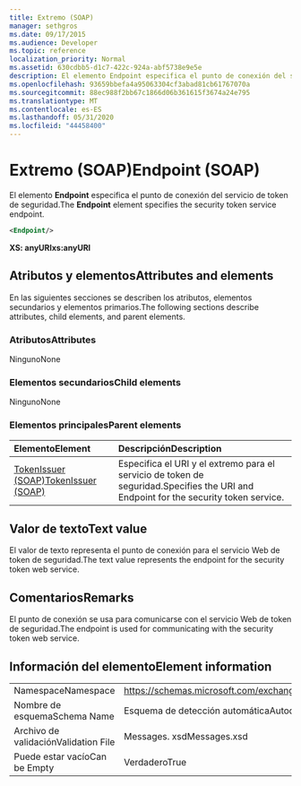 ```yaml
---
title: Extremo (SOAP)
manager: sethgros
ms.date: 09/17/2015
ms.audience: Developer
ms.topic: reference
localization_priority: Normal
ms.assetid: 630cdbb5-d1c7-422c-924a-abf5738e9e5e
description: El elemento Endpoint especifica el punto de conexión del servicio de token de seguridad.
ms.openlocfilehash: 93659bbefa4a95063304cf3abad81cb61767070a
ms.sourcegitcommit: 88ec988f2bb67c1866d06b361615f3674a24e795
ms.translationtype: MT
ms.contentlocale: es-ES
ms.lasthandoff: 05/31/2020
ms.locfileid: "44458400"
---
```

# <a name="endpoint-soap"></a><span data-ttu-id="f1aa6-103">Extremo (SOAP)</span><span class="sxs-lookup"><span data-stu-id="f1aa6-103">Endpoint (SOAP)</span></span>

<span data-ttu-id="f1aa6-104">El elemento **Endpoint** especifica el punto de conexión del servicio de token de seguridad.</span><span class="sxs-lookup"><span data-stu-id="f1aa6-104">The **Endpoint** element specifies the security token service endpoint.</span></span> 
  
```XML
<Endpoint/>
```

 <span data-ttu-id="f1aa6-105">**XS: anyURI**</span><span class="sxs-lookup"><span data-stu-id="f1aa6-105">**xs:anyURI**</span></span>
## <a name="attributes-and-elements"></a><span data-ttu-id="f1aa6-106">Atributos y elementos</span><span class="sxs-lookup"><span data-stu-id="f1aa6-106">Attributes and elements</span></span>

<span data-ttu-id="f1aa6-107">En las siguientes secciones se describen los atributos, elementos secundarios y elementos primarios.</span><span class="sxs-lookup"><span data-stu-id="f1aa6-107">The following sections describe attributes, child elements, and parent elements.</span></span>
  
### <a name="attributes"></a><span data-ttu-id="f1aa6-108">Atributos</span><span class="sxs-lookup"><span data-stu-id="f1aa6-108">Attributes</span></span>

<span data-ttu-id="f1aa6-109">Ninguno</span><span class="sxs-lookup"><span data-stu-id="f1aa6-109">None</span></span>
  
### <a name="child-elements"></a><span data-ttu-id="f1aa6-110">Elementos secundarios</span><span class="sxs-lookup"><span data-stu-id="f1aa6-110">Child elements</span></span>

<span data-ttu-id="f1aa6-111">Ninguno</span><span class="sxs-lookup"><span data-stu-id="f1aa6-111">None</span></span>
  
### <a name="parent-elements"></a><span data-ttu-id="f1aa6-112">Elementos principales</span><span class="sxs-lookup"><span data-stu-id="f1aa6-112">Parent elements</span></span>

|<span data-ttu-id="f1aa6-113">**Elemento**</span><span class="sxs-lookup"><span data-stu-id="f1aa6-113">**Element**</span></span>|<span data-ttu-id="f1aa6-114">**Descripción**</span><span class="sxs-lookup"><span data-stu-id="f1aa6-114">**Description**</span></span>|
|:-----|:-----|
|[<span data-ttu-id="f1aa6-115">TokenIssuer (SOAP)</span><span class="sxs-lookup"><span data-stu-id="f1aa6-115">TokenIssuer (SOAP)</span></span>](tokenissuer-soap.md) <br/> |<span data-ttu-id="f1aa6-116">Especifica el URI y el extremo para el servicio de token de seguridad.</span><span class="sxs-lookup"><span data-stu-id="f1aa6-116">Specifies the URI and Endpoint for the security token service.</span></span>  <br/> |
   
## <a name="text-value"></a><span data-ttu-id="f1aa6-117">Valor de texto</span><span class="sxs-lookup"><span data-stu-id="f1aa6-117">Text value</span></span>

<span data-ttu-id="f1aa6-118">El valor de texto representa el punto de conexión para el servicio Web de token de seguridad.</span><span class="sxs-lookup"><span data-stu-id="f1aa6-118">The text value represents the endpoint for the security token web service.</span></span>
  
## <a name="remarks"></a><span data-ttu-id="f1aa6-119">Comentarios</span><span class="sxs-lookup"><span data-stu-id="f1aa6-119">Remarks</span></span>

<span data-ttu-id="f1aa6-120">El punto de conexión se usa para comunicarse con el servicio Web de token de seguridad.</span><span class="sxs-lookup"><span data-stu-id="f1aa6-120">The endpoint is used for communicating with the security token web service.</span></span>
  
## <a name="element-information"></a><span data-ttu-id="f1aa6-121">Información del elemento</span><span class="sxs-lookup"><span data-stu-id="f1aa6-121">Element information</span></span>

|||
|:-----|:-----|
|<span data-ttu-id="f1aa6-122">Namespace</span><span class="sxs-lookup"><span data-stu-id="f1aa6-122">Namespace</span></span>  <br/> |https://schemas.microsoft.com/exchange/2010/Autodiscover  <br/> |
|<span data-ttu-id="f1aa6-123">Nombre de esquema</span><span class="sxs-lookup"><span data-stu-id="f1aa6-123">Schema Name</span></span>  <br/> |<span data-ttu-id="f1aa6-124">Esquema de detección automática</span><span class="sxs-lookup"><span data-stu-id="f1aa6-124">Autodiscover schema</span></span>  <br/> |
|<span data-ttu-id="f1aa6-125">Archivo de validación</span><span class="sxs-lookup"><span data-stu-id="f1aa6-125">Validation File</span></span>  <br/> |<span data-ttu-id="f1aa6-126">Messages. xsd</span><span class="sxs-lookup"><span data-stu-id="f1aa6-126">Messages.xsd</span></span>  <br/> |
|<span data-ttu-id="f1aa6-127">Puede estar vacío</span><span class="sxs-lookup"><span data-stu-id="f1aa6-127">Can be Empty</span></span>  <br/> |<span data-ttu-id="f1aa6-128">Verdadero</span><span class="sxs-lookup"><span data-stu-id="f1aa6-128">True</span></span>  <br/> |
   

